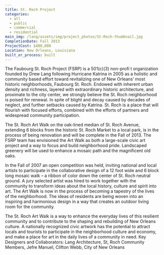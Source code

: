 ```yaml
---
title: St. Roch Project
categories:
  - all
  - public
  - commercial
  - residential
main_img: /lang/assets/img/project_photos/St-Roch-thumbnail.jpg
CompletionDate: Fall 2013
ProjectCost: $400,000
Location: New Orleans, Louisiana
built_or_process: built
---
```

The Faubourg St. Roch Project (FSRP) is a 501(c)(3) non-profi t organization founded by Drew Lang following Hurricane Katrina in 2005 as a holistic and community based effort toward revitalizing one of New Orleans’ most historic neighborhoods, Faubourg St. Roch. Endowed with inherent urban density and richness, layered with extraordinary historic architecture, and proximate to the city center, we strongly believe the St. Roch neighborhood is poised for renewal. In spite of blight and decay caused by decades of neglect, and further setbacks caused by Katrina. St. Roch is a place that will flourish with focused efforts, combined with the efforts of partners and widespread community participation.

The St. Roch Art Walk on the oak-lined median of St. Roch Avenue, extending 6 blocks from the historic St. Roch Market to a local park, is in the process of being renovation and will be complete in the Fall of 2013. The FSRP team has envisioned the Art Walk as both a large-scale civic art project and a way to focus and build neighborhood pride. Landscaped greenery will be used to enhance a mosaic path and the magnificent old oaks.

In the Fall of 2007 an open competition was held, inviting national and local artists to participate in the collaborative design of a 12 foot wide and 6 block long mosaic walk – a ribbon of color down the center of St. Roch neutral ground. A jury selected artist was hired to work together with the community to transform ideas about the local history, culture and spirit into art. The Art Walk is now in the process of becoming a tapestry of the lives of the neighborhood. The ideas of residents are being woven into an inspiring and harmonious design in a way that creates an outdoor living room for the community.

The St. Roch Art Walk is a way to enhance the everyday lives of this resilient community and to contribute to the shaping and rebuilding of New Orleans culture. A nationally recognized civic artwork has the potential to attract locals and tourists to participate in the neighborhood culture and economy, and make a place for art in the daily lives of a community in need.
Key Designers and Collaborators: Lang Architecture, St, Roch Community Members, Jefre Manuel, Clifton Webb, City of New Orleans
